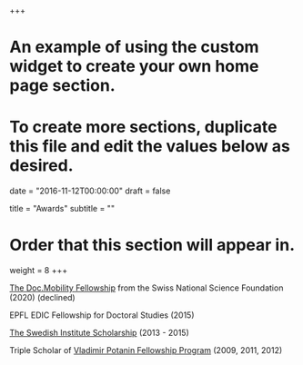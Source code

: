 +++
# An example of using the custom widget to create your own home page section.
# To create more sections, duplicate this file and edit the values below as desired.

date = "2016-11-12T00:00:00"
draft = false

title = "Awards"
subtitle = ""

# Order that this section will appear in.
weight = 8
+++

<i class="fa fa-trophy" aria-hidden="true"></i>
<span>
[The Doc.Mobility Fellowship](http://www.snf.ch/en/funding/careers/doc-mobility/Pages/default.aspx#) 
from the Swiss National Science Foundation (2020) (declined)
<span/>

<i class="fa fa-trophy" aria-hidden="true"></i>
<span>
EPFL EDIC Fellowship for Doctoral Studies (2015)
<span/>

<i class="fa fa-trophy" aria-hidden="true"></i>
<span>
[The Swedish Institute Scholarship](https://eng.si.se/areas-of-operation/scholarships-and-grants/visby-programme/visby-programme-scholarships-for-masters-level-studies/)
(2013 - 2015)
<span/>

<i class="fa fa-trophy" aria-hidden="true"></i>
<span>
Triple Scholar of [Vladimir Potanin Fellowship Program](http://english.fondpotanin.ru/what_we_do/education/fellowships)
(2009, 2011, 2012)
<span/>
